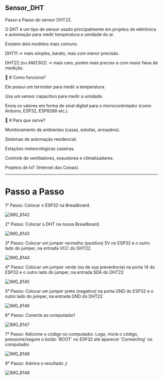 ## Sensor_DHT
Passo a Passo do sensor DHT22.



O DHT é um tipo de sensor usado principalmente em projetos de eletrônica e automação para medir temperatura e umidade do ar.

Existem dois modelos mais comuns:

DHT11 → mais simples, barato, mas com menor precisão.

DHT22 (ou AM2302) → mais caro, porém mais preciso e com maior faixa de medição.

🔹 # Como funciona?

Ele possui um termistor para medir a temperatura.

Usa um sensor capacitivo para medir a umidade.

Envia os valores em forma de sinal digital para o microcontrolador (como Arduino, ESP32, ESP8266 etc.).

🔹 # Para que serve?

Monitoramento de ambientes (casas, estufas, armazéns).

Sistemas de automação residencial.

Estações meteorológicas caseiras.

Controle de ventiladores, exaustores e climatizadores.

Projetos de IoT (Internet das Coisas).

---
# Passo a Passo 

1° Passo: Colocar o ESP32 na Breadboard.

![IMG_8142](https://github.com/user-attachments/assets/06204a1c-8d86-4c67-9d75-b48fd1081c74)

2° Passo: Colocar o DHT na nossa Breadboard.

![IMG_8143](https://github.com/user-attachments/assets/1d3f1d9a-292e-4f30-b68c-b4c12f429c74)

3° Passo: Colocar um jumper vermelho (positivo) 5V no ESP32 e o outro lado do jumper, na entrada VCC do DHT22

![IMG_8144](https://github.com/user-attachments/assets/aac7c64a-4a84-46c1-a25f-ce695a23cc35)

4° Passo: Colocar um jumper verde (ou de sua preverência) na porta 14 do ESP32 e o outro lado do jumper, na entrada SDA do DHT22

![IMG_8145](https://github.com/user-attachments/assets/a23fd112-c0c3-481f-9545-e97f7823c9ef)

5° Passo: Colocar um jumper preto (negativo) na porta GND do ESP32 e o outro lado do jumper, na entrada GND do DHT22

![IMG_8146](https://github.com/user-attachments/assets/b9cae7ea-00c7-4d21-9c42-88c16ea82690)

6° Passo: Conecte ao computador!

![IMG_8147](https://github.com/user-attachments/assets/f31c78da-ae13-43b0-a15d-f69502b4c0a2)

7° Passo: Adicione o código no computador. Logo, inicie o código, pressione/segure o botão 'BOOT' no ESP32 até aparecer 'Connecting' no computador.

![IMG_8148](https://github.com/user-attachments/assets/3a95a6b8-022f-4f22-8889-b0eff89cf36b)

8° Passo: Admira o resultado ;)

![IMG_8148](https://github.com/user-attachments/assets/994cd996-e9bf-48fd-8436-0a3ddc8d56d1)


